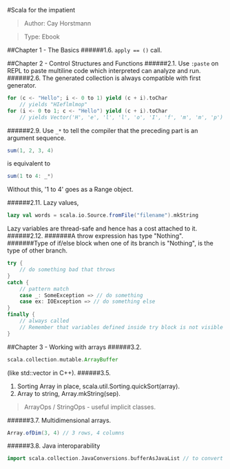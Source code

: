 #Scala for the impatient
> Author: Cay Horstmann

> Type: Ebook

##Chapter 1 - The Basics
######1.6. `apply == ()` call.

##Chapter 2 - Control Structures and Functions
######2.1. Use `:paste` on REPL to paste multiline code which interpreted can analyze and run.
######2.6. The generated collection is always compatible with first generator.
```scala
for (c <- "Hello"; i <- 0 to 1) yield (c + i).toChar
    // yields "HIeflmlmop"
for (i <- 0 to 1; c <- "Hello") yield (c + i).toChar
    // yields Vector('H', 'e', 'l', 'l', 'o', 'I', 'f', 'm', 'm', 'p')
```
######2.9. Use `_*` to tell the compiler that the preceding part is an argument sequence.
```scala
sum(1, 2, 3, 4)
```
is equivalent to
```scala
sum(1 to 4: _*)
```
Without this, '1 to 4' goes as a Range object.

######2.11. Lazy values,
```scala
lazy val words = scala.io.Source.fromFile("filename").mkString
```
Lazy variables are thread-safe and hence has a cost attached to it.
######2.12.
#######A throw expression has type "Nothing".
#######Type of if/else block when one of its branch is "Nothing", is the type of other branch.
```scala
try {
    // do something bad that throws
}
catch {
    // pattern match
    case _: SomeException => // do something
    case ex: IOException => // do something else
}
finally {
    // always called
    // Remember that variables defined inside try block is not visible here
}
```

##Chapter 3 - Working with arrays
######3.2.
```scala
scala.collection.mutable.ArrayBuffer
```
(like std::vector in C++).
######3.5.
1. Sorting Array in place, scala.util.Sorting.quickSort(array).
2. Array to string, Array.mkString(sep).

> ArrayOps / StringOps - useful implicit classes.

######3.7. Multidimensional arrays.
```scala
Array.ofDim(3, 4) // 3 rows, 4 columns
```
######3.8. Java interoparability
```scala
import scala.collection.JavaConversions.bufferAsJavaList // to convert scala buffer to java list
```
